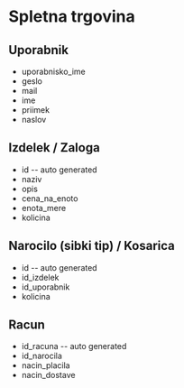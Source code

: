 # Spletna trgovina

## Uporabnik

- uporabnisko_ime
- geslo
- mail
- ime
- priimek
- naslov

## Izdelek / Zaloga

- id              -- auto generated
- naziv
- opis
- cena_na_enoto
- enota_mere
- kolicina

## Narocilo (sibki tip) / Kosarica

- id              -- auto generated
- id_izdelek
- id_uporabnik
- kolicina

## Racun

- id_racuna       -- auto generated
- id_narocila
- nacin_placila
- nacin_dostave
